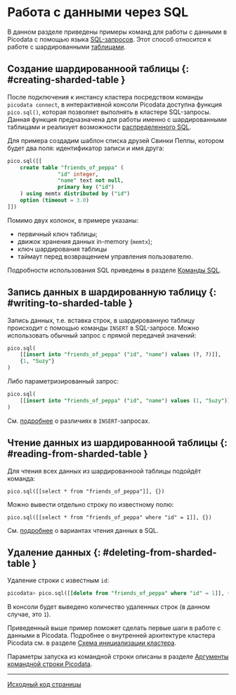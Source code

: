 # Работа с данными через SQL
В данном разделе приведены примеры команд для работы с данными в
Picodata с помощью языка [SQL-запросов](sql/queries.md). Этот способ относится к работе с
шардированными [таблицами](glossary.md#table).


## Создание шардированноой таблицы {: #creating-sharded-table }

После подключения к инстансу кластера посредством команды `picodata
connect`, в интерактивной консоли Picodata доступна функция
`pico.sql()`, которая позволяет выполнять в кластере SQL-запросы. Данная
функция предназначена для работы именно с шардированными таблицами и
реализует возможности [распределенного SQL](../sql/review).

Для примера создадим шаблон списка друзей Свинки Пеппы,
котором будет два поля: идентификатор записи и имя друга:

```sql
pico.sql([[
	create table "friends_of_peppa" (
    	        "id" integer,
                "name" text not null,
    	        primary key ("id")
	) using memtx distributed by ("id")
	option (timeout = 3.0)
]])
```

Помимо двух колонок, в примере указаны:

- первичный ключ таблицы;
- движок хранения данных in-memory (`memtx`);
- ключ шардирования таблицы
- таймаут перед возвращением управления пользователю.

Подробности использования SQL приведены в разделе [Команды SQL](sql/queries.md).

## Запись данных в шардированную таблицу {: #writing-to-sharded-table }
Запись данных, т.е. вставка строк, в шардированную таблицу происходит с помощью команды `INSERT` в SQL-запросе.
Можно использовать обычный запрос с прямой передачей значений:

```sql
pico.sql(
	[[insert into "friends_of_peppa" ("id", "name") values (?, ?)]],
	{1, "Suzy"}
)
```

Либо параметризированный запрос:

```sql
pico.sql(
	[[insert into "friends_of_peppa" ("id", "name") values (1, "Suzy")]],{}
)
```
См. [подробнее](sql/queries.md#insert) о различиях в `INSERT`-запросах.

## Чтение данных из шардированноой таблицы {: #reading-from-sharded-table }
Для чтения всех данных из шардированноой таблицы подойдёт команда:

```
pico.sql([[select * from "friends_of_peppa"]], {})
```

Можно вывести отдельно строку по известному полю:

```
pico.sql([[select * from "friends_of_peppa" where "id" = 1]], {})
```

См. [подробнее](sql/queries.md#select) о вариантах чтения данных в SQL.

## Удаление данных {: #deleting-from-sharded-table }

Удаление строки с известным `id`:

```sql
picodata> pico.sql([[delete from "friends_of_peppa" where "id" = 1]], {})
```

В консоли будет выведено количество удаленных строк (в данном случае, это `1`).

Приведенный выше пример поможет сделать первые шаги в работе с данными в Picodata.
Подробнее о внутренней архитектуре кластера Picodata см. в разделе
[Cхема инициализации кластера](../clustering).

Параметры запуска из командной строки описаны в разделе [Аргументы командной строки Picodata](../cli).

---
[Исходный код страницы](https://git.picodata.io/picodata/picodata/docs/-/blob/main/docs/tutorial_sql.md)

